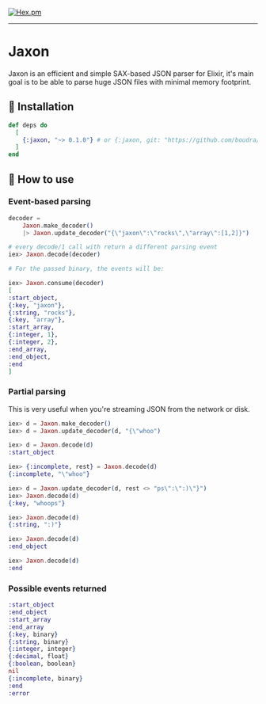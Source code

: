 [![Hex.pm](https://img.shields.io/hexpm/v/jaxon.svg)](https://hex.pm/packages/jaxon)

------------------------------------

# Jaxon

Jaxon is an efficient and simple SAX-based JSON parser for Elixir, it's main goal is to be able to parse huge JSON files with minimal memory footprint.

## :rocket:  Installation

```elixir
def deps do
  [
    {:jaxon, "~> 0.1.0"} # or {:jaxon, git: "https://github.com/boudra/jaxon.git", ref: "master"}
  ]
end
```

## :thinking:  How to use

### Event-based parsing

```elixir
decoder =
    Jaxon.make_decoder()
    |> Jaxon.update_decoder("{\"jaxon\":\"rocks\",\"array\":[1,2]}")

# every decode/1 call with return a different parsing event
iex> Jaxon.decode(decoder)

# For the passed binary, the events will be:

iex> Jaxon.consume(decoder)
[
:start_object,
{:key, "jaxon"},
{:string, "rocks"},
{:key, "array"},
:start_array,
{:integer, 1},
{:integer, 2},
:end_array,
:end_object,
:end
]
```

### Partial parsing

This is very useful when you're streaming JSON from the network or disk.

```elixir
iex> d = Jaxon.make_decoder()
iex> d = Jaxon.update_decoder(d, "{\"whoo")

iex> d = Jaxon.decode(d)
:start_object

iex> {:incomplete, rest} = Jaxon.decode(d)
{:incomplete, "\"whoo"}

iex> d = Jaxon.update_decoder(d, rest <> "ps\":\":)\"}")
iex> Jaxon.decode(d)
{:key, "whoops"}

iex> Jaxon.decode(d)
{:string, ":)"}

iex> Jaxon.decode(d)
:end_object

iex> Jaxon.decode(d)
:end
```

### Possible events returned


```elixir
:start_object
:end_object
:start_array
:end_array
{:key, binary}
{:string, binary}
{:integer, integer}
{:decimal, float}
{:boolean, boolean}
nil
{:incomplete, binary}
:end
:error
```
